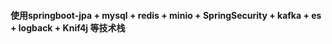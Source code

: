 #### 使用springboot-jpa + mysql + redis + minio + SpringSecurity + kafka + es + logback + Knif4j 等技术栈 